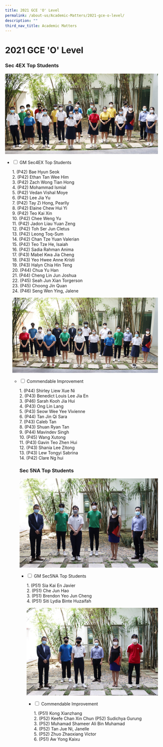 ```yaml
---
title: 2021 GCE 'O' Level
permalink: /about-us/Academic-Matters/2021-gce-o-level/
description: ""
third_nav_title: Academic Matters
---
```

<h1><b>2021 GCE 'O' Level</b></h1>

<h3>Sec 4EX Top Students</h3>

<img src="/images/IMG_0247e-2048x1075.jpg">

<ul class="jekyllcodex_accordion">
  <li>
    <input type="checkbox" id="accordion1">
    <label for="accordion1">GM Sec4EX Top Students</label>
    <div>
      <p>1. (P42) Bae Hyun Seok<br>2. (P42) Ethan Tan Wee Him<br>3. 
(P42) Zach Wong Tian Hong<br>4. (P42) Mohammad Ismial<br>5. (P42) Vedan Vishal Moye<br>6. (P42) Lee Jia Yu<br>7. (P42) Tay Zi Hong, Pearlly<br>8. (P42) Elaine Chew Hui Yi<br>9. (P42) Teo Kai Xin<br>10. (P42) Chee Weng Yu<br>11. (P42) Jadon Liau Yuan Zeng<br>12. (P42) Toh Ser Jun Cletus<br>13. (P42) Leong Toq-Sum<br>14. (P42) Chan Tze Yuan Valerian<br>15. (P42) Teo Tze He, Isaiah<br>16. (P42) Sadia Rahman Anima<br>17. (P43) Mabel Kwa Jia Cheng<br>18. (P43) Yeo Hwee Anne Kristi<br>19. (P43) Halyn Chia Hin Teng<br>20. (P44) Chua Yu Han<br>21. (P44) Cheng Lin Jun Joshua<br>22. (P45) Seah Jun Xian Torgerson<br>23. (P45) Choong Jin Quan<br>24. (P46) Seng Wen Ying, Jalene</p>
    </div>
	</li>

<img src="/images/IMG_0250e-2048x1054.jpg">
	<ul class="jekyllcodex_accordion">
  <li>
    <input type="checkbox" id="accordion2">
    <label for="accordion2">Commendable Improvement</label>
    <div>
      <p>1. (P44) Shirley Liew Xue Ni<br>2. (P43) Benedict Louis Lee Jia En<br>3. (P46) Sarah Kooh Jia Hui<br>4. (P43) Ong Lin Lang<br>5. (P43) Seow Wee Yee Vivienne<br>6. (P44) Tan Jin Qi Sara<br>7. (P43) Caleb Tan<br>8. (P43) Shuan Ryan Tan<br>9. (P44) Mavindev Singh<br>10. (P45) Wang Xutong<br>11. (P43) Gavin Teo Zhen Hui<br>12. (P43) Shania Lee Zitong<br>13. (P43) Lew Tongyi Sabrina<br>14. (P42) Clare Ng hui</p>
    </div>
	</li>
		
		
<h3>Sec 5NA Top Students</h3>

<img src="/images/IMG_0259e-2048x1314.jpg">		
	<ul class="jekyllcodex_accordion">
  <li>
    <input type="checkbox" id="accordion3">
    <label for="accordion3">GM Sec5NA Top Students</label>
    <div>
      <p>1. (P51) Sia Kai En Javier<br>2. (P51) Che Jun Hao<br>3. (P51) Brendon Yeo Jun Cheng<br>4. (P51) Siti Lydia Binte Huzaifah</p>
    </div>
	</li>

<img src="/images/IMG_0255e-scaled.jpg">		
	<ul class="jekyllcodex_accordion">
  <li>
    <input type="checkbox" id="accordion4">
    <label for="accordion4">Commendable Improvement</label>
    <div>
      <p>1. (P51) Kong Xianzhang<br>2. (P52) Keefe Chan Xin Chun
(P52) Sudichya Gurung<br>3. (P52) Muhamad Shameer Ali Bin Muhamad<br>4. (P52) Tan Jue Ni, Janelle<br>5. (P52) Zhuo Zhaoxiang Victor<br>6. (P51) Aw Yong Kaixu</p>
    </div>
	</li>